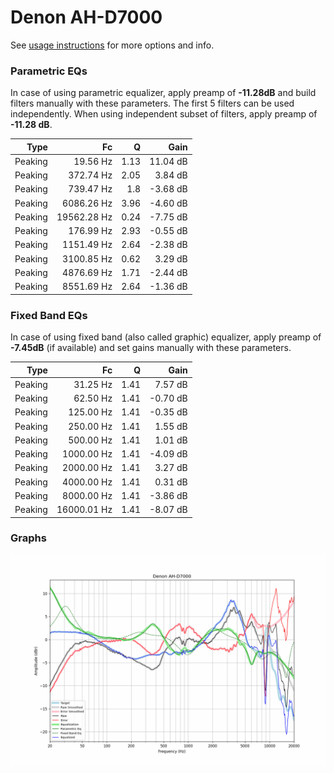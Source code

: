 # Denon AH-D7000
See [usage instructions](https://github.com/jaakkopasanen/AutoEq#usage) for more options and info.

### Parametric EQs
In case of using parametric equalizer, apply preamp of **-11.28dB** and build filters manually
with these parameters. The first 5 filters can be used independently.
When using independent subset of filters, apply preamp of **-11.28 dB**.

| Type    | Fc          |    Q | Gain     |
|--------:|------------:|-----:|---------:|
| Peaking | 19.56 Hz    | 1.13 | 11.04 dB |
| Peaking | 372.74 Hz   | 2.05 | 3.84 dB  |
| Peaking | 739.47 Hz   | 1.8  | -3.68 dB |
| Peaking | 6086.26 Hz  | 3.96 | -4.60 dB |
| Peaking | 19562.28 Hz | 0.24 | -7.75 dB |
| Peaking | 176.99 Hz   | 2.93 | -0.55 dB |
| Peaking | 1151.49 Hz  | 2.64 | -2.38 dB |
| Peaking | 3100.85 Hz  | 0.62 | 3.29 dB  |
| Peaking | 4876.69 Hz  | 1.71 | -2.44 dB |
| Peaking | 8551.69 Hz  | 2.64 | -1.36 dB |

### Fixed Band EQs
In case of using fixed band (also called graphic) equalizer, apply preamp of **-7.45dB**
(if available) and set gains manually with these parameters.

| Type    | Fc          |    Q | Gain     |
|--------:|------------:|-----:|---------:|
| Peaking | 31.25 Hz    | 1.41 | 7.57 dB  |
| Peaking | 62.50 Hz    | 1.41 | -0.70 dB |
| Peaking | 125.00 Hz   | 1.41 | -0.35 dB |
| Peaking | 250.00 Hz   | 1.41 | 1.55 dB  |
| Peaking | 500.00 Hz   | 1.41 | 1.01 dB  |
| Peaking | 1000.00 Hz  | 1.41 | -4.09 dB |
| Peaking | 2000.00 Hz  | 1.41 | 3.27 dB  |
| Peaking | 4000.00 Hz  | 1.41 | 0.31 dB  |
| Peaking | 8000.00 Hz  | 1.41 | -3.86 dB |
| Peaking | 16000.01 Hz | 1.41 | -8.07 dB |

### Graphs
![](./Denon%20AH-D7000.png)
